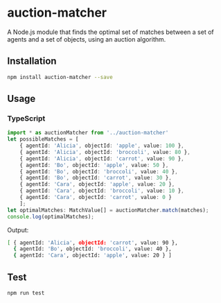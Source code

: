 # auction-matcher

A Node.js module that finds the optimal set of matches between a set of agents and a set of objects, using an auction algorithm.

## Installation 

```sh
npm install auction-matcher --save
```

## Usage

### TypeScript
```typescript
import * as auctionMatcher from '../auction-matcher'
let possibleMatches = [ 
    { agentId: 'Alicia', objectId: 'apple', value: 100 },
    { agentId: 'Alicia', objectId: 'broccoli', value: 80 },
    { agentId: 'Alicia', objectId: 'carrot', value: 90 },
    { agentId: 'Bo', objectId: 'apple', value: 50 },
    { agentId: 'Bo', objectId: 'broccoli', value: 40 },
    { agentId: 'Bo', objectId: 'carrot', value: 30 },
    { agentId: 'Cara', objectId: 'apple', value: 20 },
    { agentId: 'Cara', objectId: 'broccoli', value: 10 },
    { agentId: 'Cara', objectId: 'carrot', value: 0 } 
    ];
let optimalMatches: MatchValue[] = auctionMatcher.match(matches);
console.log(optimalMatches);
```
Output:
```sh
[ { agentId: 'Alicia', objectId: 'carrot', value: 90 },
  { agentId: 'Bo', objectId: 'broccoli', value: 40 },
  { agentId: 'Cara', objectId: 'apple', value: 20 } ]
```

## Test 

```sh
npm run test
```